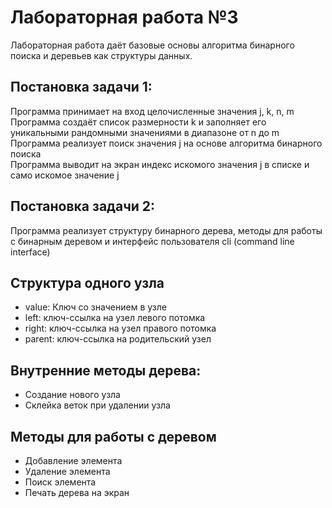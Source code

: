 # Лабораторная работа №3  
Лабораторная работа даёт базовые основы алгоритма бинарного поиска и деревьев как структуры данных.

## Постановка задачи 1:
Программа принимает на вход целочисленные значения j, k, n, m  
Программа создаёт список размерности k и заполняет его уникальными рандомными значениями в диапазоне от n до m  
Программа реализует поиск значения j на основе алгоритма бинарного поиска  
Программа выводит на экран индекс искомого значения j в списке и само искомое значение j  

## Постановка задачи 2:  
Программа реализует структуру бинарного дерева, методы для работы с бинарным деревом и интерфейс пользователя cli (command line interface)  

## Структура одного узла
- value: Ключ со значением в узле  
- left: ключ-ссылка на узел левого потомка  
- right: ключ-ссылка на узел правого потомка  
- parent: ключ-ссылка на родительский узел  
## Внутренние методы дерева:
- Создание нового узла  
- Склейка веток при удалении узла  
## Методы для работы с деревом
- Добавление элемента  
- Удаление элемента  
- Поиск элемента  
- Печать дерева на экран  